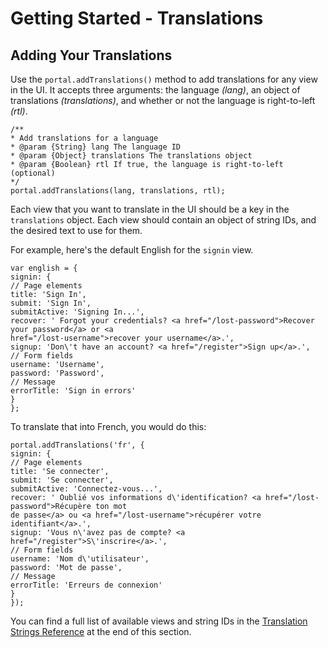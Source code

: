 ﻿---
sidebar_position: 2
---

# Getting Started - Translations

<head>
  <meta name="guidename" content="API Management"/>
  <meta name="context" content="GUID-4964d7ac-9429-481d-a9cf-3a0071c2a0aa"/>
</head>

## Adding Your Translations

Use the `portal.addTranslations()` method to add translations for any view in the UI. It accepts three arguments: the language *(lang)*, an object of translations *(translations)*, and whether or not the language is right-to-left *(rtl)*. 

```
/**
* Add translations for a language
* @param {String} lang The language ID
* @param {Object} translations The translations object
* @param {Boolean} rtl If true, the language is right-to-left (optional)
*/
portal.addTranslations(lang, translations, rtl);
```

Each view that you want to translate in the UI should be a key in the `translations` object. Each view should contain an object of string IDs, and the desired text to use for them. 

For example, here's the default English for the `signin` view. 

```
var english = {
signin: {
// Page elements
title: 'Sign In',
submit: 'Sign In',
submitActive: 'Signing In...',
recover: ' Forgot your credentials? <a href="/lost-password">Recover your password</a> or <a
href="/lost-username">recover your username</a>.',
signup: 'Don\'t have an account? <a href="/register">Sign up</a>.',
// Form fields
username: 'Username',
password: 'Password',
// Message
errorTitle: 'Sign in errors'
}
};
```

To translate that into French, you would do this: 

```
portal.addTranslations('fr', {
signin: {
// Page elements
title: 'Se connecter',
submit: 'Se connecter',
submitActive: 'Connectez-vous...',
recover: ' Oublié vos informations d\'identification? <a href="/lost-password">Récupère ton mot
de passe</a> ou <a href="/lost-username">récupérer votre identifiant</a>.',
signup: 'Vous n\'avez pas de compte? <a href="/register">S\'inscrire</a>.',
// Form fields
username: 'Nom d\'utilisateur',
password: 'Mot de passe',
// Message
errorTitle: 'Erreurs de connexion'
}
});
```

You can find a full list of available views and string IDs in the [Translation Strings Reference](../../Advanced_customizations_devportal/Translations/Translation_strings_reference.md) at the end of this section. 
